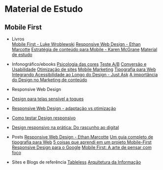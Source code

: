 # Material de Estudo

## Mobile First
- Livros <br />
[Mobile First - Luke Wroblewski]()
[Responsive Web Design - Ethan Marcotte]()
[Estratégia de conteúdo para Mobile - Karen McGrane]()
[Material de estudo](https://github.com/lidymonteirowm/material-de-estudo/edit/master/README.md)

- Infonográfico/ebooks
[Psicologia das cores](http://landing.viverdeblog.com/infografico-psicologia-das-cores/)
[Teste A/B](http://landing.viverdeblog.com/baixar-ebook-teste-ab/)
[Conversão e Usabilidade](http://landing.viverdeblog.com/baixar-infografico-conversao-usabilidade/)
[Otimização de sites](http://landing.viverdeblog.com/baixar-infografico-otimizacao-de-sites/)
[Mobile Marketing](http://landing.viverdeblog.com/baixar-infografico-mobile-marketing/)
[Tipografia para Web](https://www.origamid.com/books/tipografia-para-web/?pg=download358)
[Integrando Acessibilidade ao Longo do Design - Just Ask](http://www.uiaccess.com/accessucd/contents.html)
[A importância do Design no Marketing de conteúdo](http://pages.contentools.com.br/design-marketing-conteudo?utm_campaign=descoberta_6&utm_medium=email&utm_source=RD+Station)

- Responsive Web Design
- [Design para telas sensível a toques](http://tableless.com.br/design-para-telas-sensiveis-ao-toque/)
- [Responsive Web Design - adaptação vs otimização](http://tableless.com.br/responsive-web-design-adaptacao-vs-otimizacao/)
- [Como testar Design responsivo](http://tableless.com.br/como-testar-design-responsivo/)
- [Design responsivo na prática: Do rascunho ao digital](http://tableless.com.br/design-responsivo-na-pratica-do-rascunho-ao-digita/)

- Posts
[Responsive Web Design - Ethan Marcotte](http://alistapart.com/article/responsive-web-design)
[Um guia completo de tipografia para Web](http://tableless.com.br/um-guia-completo-de-tipografia-para-a-web/)
[5 coisas que aprendi em um projeto Mobile-First Responsive Design para o Google](http://arquiteturadeinformacao.com/user-experience/5-coisas-que-aprendi-em-um-projeto-mobile-first-responsive-design-para-o-google/)
[Mobile First: A arte de pensar com foco](http://tableless.com.br/mobile-first-a-arte-de-pensar-com-foco/)

- Sites e Blogs de referência
[Tableless](http://tableless.com.br/)
[Arquitetura da Informação](http://arquiteturadeinformacao.com/)
